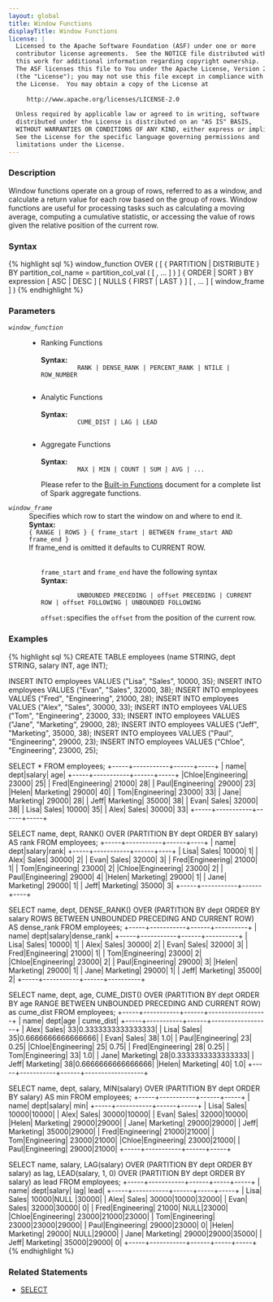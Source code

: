 ```yaml
---
layout: global
title: Window Functions
displayTitle: Window Functions
license: |
  Licensed to the Apache Software Foundation (ASF) under one or more
  contributor license agreements.  See the NOTICE file distributed with
  this work for additional information regarding copyright ownership.
  The ASF licenses this file to You under the Apache License, Version 2.0
  (the "License"); you may not use this file except in compliance with
  the License.  You may obtain a copy of the License at
 
     http://www.apache.org/licenses/LICENSE-2.0
 
  Unless required by applicable law or agreed to in writing, software
  distributed under the License is distributed on an "AS IS" BASIS,
  WITHOUT WARRANTIES OR CONDITIONS OF ANY KIND, either express or implied.
  See the License for the specific language governing permissions and
  limitations under the License.
---
```


### Description

Window functions operate on a group of rows, referred to as a window, and calculate a return value for each row based on the group of rows. Window functions are useful for processing tasks such as calculating a moving average, computing a cumulative statistic, or accessing the value of rows given the relative position of the current row.

### Syntax

{% highlight sql %}
window_function OVER
( [  { PARTITION | DISTRIBUTE } BY partition_col_name = partition_col_val ( [ , ... ] ) ]
  { ORDER | SORT } BY expression [ ASC | DESC ] [ NULLS { FIRST | LAST } ] [ , ... ]
  [ window_frame ] )
{% endhighlight %}

### Parameters

<dl>
  <dt><code><em>window_function</em></code></dt>
  <dd>
    <ul>
      <li>Ranking Functions</li>
      <br>
      <b>Syntax:</b>
        <code>
          RANK | DENSE_RANK | PERCENT_RANK | NTILE | ROW_NUMBER
        </code>
    </ul>
    <ul>
      <li>Analytic Functions</li>
      <br>
      <b>Syntax:</b>
        <code>
          CUME_DIST | LAG | LEAD
        </code>
    </ul>
    <ul>
      <li>Aggregate Functions</li>
      <br>
      <b>Syntax:</b>
        <code>
          MAX | MIN | COUNT | SUM | AVG | ...
        </code>
        <br>
        Please refer to the <a href="api/sql/">Built-in Functions</a> document for a complete list of Spark aggregate functions.
    </ul>
  </dd>
</dl>
<dl>
  <dt><code><em>window_frame</em></code></dt>
  <dd>
    Specifies which row to start the window on and where to end it.<br>
    <b>Syntax:</b><br>
      <code>{ RANGE | ROWS } { frame_start | BETWEEN frame_start AND frame_end }</code><br>
      If frame_end is omitted it defaults to CURRENT ROW.<br><br>
      <ul>
      <code>frame_start</code> and <code>frame_end</code> have the following syntax<br>
      <b>Syntax:</b><br>
        <code>
          UNBOUNDED PRECEDING | offset PRECEDING | CURRENT ROW | offset FOLLOWING | UNBOUNDED FOLLOWING
        </code><br>
        <code>offset:</code>specifies the <code>offset</code> from the position of the current row.
      </ul>
  </dd>
</dl>

### Examples

{% highlight sql %}
CREATE TABLE employees (name STRING, dept STRING, salary INT, age INT);

INSERT INTO employees VALUES ("Lisa", "Sales", 10000, 35);
INSERT INTO employees VALUES ("Evan", "Sales", 32000, 38);
INSERT INTO employees VALUES ("Fred", "Engineering", 21000, 28);
INSERT INTO employees VALUES ("Alex", "Sales", 30000, 33);
INSERT INTO employees VALUES ("Tom", "Engineering", 23000, 33);
INSERT INTO employees VALUES ("Jane", "Marketing", 29000, 28);
INSERT INTO employees VALUES ("Jeff", "Marketing", 35000, 38);
INSERT INTO employees VALUES ("Paul", "Engineering", 29000, 23);
INSERT INTO employees VALUES ("Chloe", "Engineering", 23000, 25);

SELECT * FROM employees;
  +-----+-----------+------+-----+
  | name|       dept|salary|  age|
  +-----+-----------+------+-----+
  |Chloe|Engineering| 23000|   25|
  | Fred|Engineering| 21000|   28|
  | Paul|Engineering| 29000|   23|
  |Helen|  Marketing| 29000|   40|
  |  Tom|Engineering| 23000|   33|
  | Jane|  Marketing| 29000|   28|
  | Jeff|  Marketing| 35000|   38|
  | Evan|      Sales| 32000|   38|
  | Lisa|      Sales| 10000|   35|
  | Alex|      Sales| 30000|   33|
  +-----+-----------+------+-----+

SELECT name, dept, RANK() OVER (PARTITION BY dept ORDER BY salary) AS rank FROM employees;
  +-----+-----------+------+----+
  | name|       dept|salary|rank|
  +-----+-----------+------+----+
  | Lisa|      Sales| 10000|   1|
  | Alex|      Sales| 30000|   2|
  | Evan|      Sales| 32000|   3|
  | Fred|Engineering| 21000|   1|
  |  Tom|Engineering| 23000|   2|
  |Chloe|Engineering| 23000|   2|
  | Paul|Engineering| 29000|   4|
  |Helen|  Marketing| 29000|   1|
  | Jane|  Marketing| 29000|   1|
  | Jeff|  Marketing| 35000|   3|
  +-----+-----------+------+----+

SELECT name, dept, DENSE_RANK() OVER (PARTITION BY dept ORDER BY salary ROWS BETWEEN
    UNBOUNDED PRECEDING AND CURRENT ROW) AS dense_rank FROM employees;
  +-----+-----------+------+----------+
  | name|       dept|salary|dense_rank|
  +-----+-----------+------+----------+
  | Lisa|      Sales| 10000|         1|
  | Alex|      Sales| 30000|         2|
  | Evan|      Sales| 32000|         3|
  | Fred|Engineering| 21000|         1|
  |  Tom|Engineering| 23000|         2|
  |Chloe|Engineering| 23000|         2|
  | Paul|Engineering| 29000|         3|
  |Helen|  Marketing| 29000|         1|
  | Jane|  Marketing| 29000|         1|
  | Jeff|  Marketing| 35000|         2|
  +-----+-----------+------+----------+

SELECT name, dept, age, CUME_DIST() OVER (PARTITION BY dept ORDER BY age
    RANGE BETWEEN UNBOUNDED PRECEDING AND CURRENT ROW) as cume_dist FROM employees;
  +-----+-----------+------+------------------+
  | name|       dept|age   |         cume_dist|
  +-----+-----------+------+------------------+
  | Alex|      Sales|    33|0.3333333333333333|
  | Lisa|      Sales|    35|0.6666666666666666|
  | Evan|      Sales|    38|               1.0|
  | Paul|Engineering|    23|              0.25|
  |Chloe|Engineering|    25|              0.75|
  | Fred|Engineering|    28|              0.25|
  |  Tom|Engineering|    33|               1.0|
  | Jane|  Marketing|    28|0.3333333333333333|
  | Jeff|  Marketing|    38|0.6666666666666666|
  |Helen|  Marketing|    40|               1.0|
  +-----+-----------+------+------------------+

SELECT name, dept, salary, MIN(salary) OVER (PARTITION BY dept ORDER BY salary) AS min
    FROM employees;
  +-----+-----------+------+-----+
  | name|       dept|salary|  min|
  +-----+-----------+------+-----+
  | Lisa|      Sales| 10000|10000|
  | Alex|      Sales| 30000|10000|
  | Evan|      Sales| 32000|10000|
  |Helen|  Marketing| 29000|29000|
  | Jane|  Marketing| 29000|29000|
  | Jeff|  Marketing| 35000|29000|
  | Fred|Engineering| 21000|21000|
  |  Tom|Engineering| 23000|21000|
  |Chloe|Engineering| 23000|21000|
  | Paul|Engineering| 29000|21000|
  +-----+-----------+------+-----+

SELECT name, salary,
    LAG(salary) OVER (PARTITION BY dept ORDER BY salary) as lag,
    LEAD(salary, 1, 0) OVER (PARTITION BY dept ORDER BY salary) as lead
    FROM employees;
  +-----+-----------+------+-----+-----+
  | name|       dept|salary|  lag| lead|
  +-----+-----------+------+-----+-----+
  | Lisa|      Sales| 10000|NULL |30000|
  | Alex|      Sales| 30000|10000|32000|
  | Evan|      Sales| 32000|30000|    0|
  | Fred|Engineering| 21000| NULL|23000|
  |Chloe|Engineering| 23000|21000|23000|
  |  Tom|Engineering| 23000|23000|29000|
  | Paul|Engineering| 29000|23000|    0|
  |Helen|  Marketing| 29000| NULL|29000|
  | Jane|  Marketing| 29000|29000|35000|
  | Jeff|  Marketing| 35000|29000|    0|
  +-----+-----------+------+-----+-----+
{% endhighlight %}

### Related Statements

  * [SELECT](sql-ref-syntax-qry-select.html)
